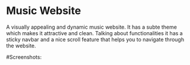 <h1>Music Website</h1>

A visually appealing and dynamic music website. It has a subte theme which makes it attractive and clean. Talking about functionalities it has a sticky navbar and a nice scroll feature that helps you to navigate through the website.

#Screenshots:
